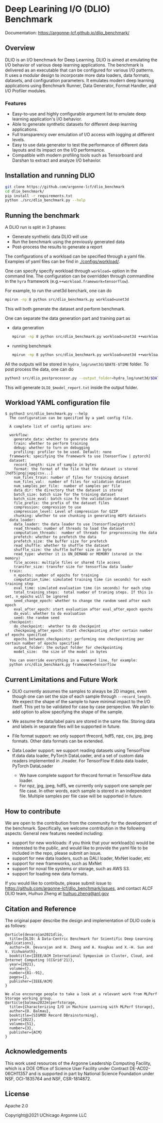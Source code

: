 # Deep Learining I/O (DLIO) Benchmark

Documentation: https://argonne-lcf.github.io/dlio_benchmark/

## Overview

DLIO is an I/O benchmark for Deep Learning. DLIO is aimed at emulating the I/O behavior of various deep learning applications. The benchmark is delivered as an executable that can be configured for various I/O patterns. It uses a modular design to incorporate more data loaders, data formats, datasets, and configuration parameters. It emulates modern deep learning applications using Benchmark Runner, Data Generator, Format Handler, and I/O Profiler modules. 

### Features 
* Easy-to-use and highly configurable argument list to emulate deep learning application's I/O behavior.
* Able to generate synthetic datasets for different deep learning applications. 
* Full transparency over emulation of I/O access with logging at different levels.
* Easy to use data generator to test the performance of different data layouts and its impact on the I/O performance.
* Compatible with modern profiling tools such as Tensorboard and Darshan to extract and analyze I/O behavior.

## Installation and running DLIO

```bash
git clone https://github.com/argonne-lcf/dlio_benchmark
cd dlio_benchmark/
pip install -r requirements.txt 
python ./src/dlio_benchmark.py --help
```

## Running the benchmark

A DLIO run is split in 3 phases: 
- Generate synthetic data DLIO will use
- Run the benchmark using the previously generated data
- Post-process the results to generate a report

The configurations of a workload can be specified through a yaml file. Examples of yaml files can be find in [./configs/workload/](./configs/workload). 

One can specify specify workload through ```workload=``` option in the command line. The configuration can be overridden through commandline in the ```hyra``` framework (e.g.```++workload.framework=tensorflow```). 

For example, to run the unet3d benchark, one can do
```bash
mpirun -np 8 python src/dlio_benchmark.py workload=unet3d
```
This will both generate the dataset and perform benchmark. 

One can separate the data generation part and training part as 
* data generation
  ```bash
  mpirun -np 8 python src/dlio_benchmark.py workload=unet3d ++workload.workflow.generate_data=True ++workload.workflow.train=False ++workload.workflow.evaluation=False
  ```
* running benchmark
  ```bash
  mpirun -np 8 python src/dlio_benchmark.py workload=unet3d ++workload.workflow.generate_data=False ++workload.workflow.train=True ++workload.workflow.evaluation=True
  ```

All the outputs will be stored in ```hydra_log/unet3d/$DATE-$TIME``` folder. To post process the data, one can do
```bash 
python3 src/dlio_postprocessor.py --output_folder=hydra_log/unet3d/$DATE-$TIME
```
This will generate ```DLIO_$model_report.txt``` inside the output folder. 

## Workload YAML configuration file 

```
$ python3 src/dlio_benchmark.py --help
  The configuration can be specified by a yaml config file.

  A complete list of config options are: 

  workflow:
    generate_data: whether to generate data
    train: whether to perform training 
    debug: whether to turn on debugging
    profiling: profiler to be used. Default: none
  framework: specifying the framework to use [tensorflow | pytorch]
  dataset:
    record_length: size of sample in bytes
    format: the format of the file that the dataset is stored [hdf5|png|jepg|csv...]
    num_files_train: number of files for training dataset
    num_files_val:  number of files for validation dataset
    num_samples_per_file:  number of samples per file
    data_dir: the directory that the dataset is stored
    batch_size: batch size for the training dataset
    batch_size_eval: batch size fo the validation dataset 
    file_prefix: the prefix of the dataset files 
    compression: compression to use
    compression_level: Level of compression for GZIP
    chunking: whether to use chunking in generating HDF5 datasets
  data_loader: 
    data_loader: the data loader to use [tensorflow|pytorch]
    read_threads: number of threads to load the dataset
    computation_threads:  number of threads for preprocessing the data
    prefetch: whether to prefetch the data
    prefetch_size: the buffer size for prefetch
    read_shuffle: whether to shuffle the dataset
    shuffle_size: the shuffle buffer size in byte
    read_type: whether it is ON_DEMAND or MEMORY (stored in the memory)
    file_access: multiple files or shared file access
    transfer_size: transfer size for tensorflow data loader
  train:
    n_epochs: number of epochs for training
    computation_time: simulated training time (in seconds) for each training step
    eval_time: simulated evaluation time (in seconds) for each step
    total_training_steps:  total number of traning steps. If this is set, n_epochs will be ignored
    seed_change_epoch: whether to change the random seed after each epoch 
    eval_after_epoch: start evaluation after eval_after_epoch epochs
    do_eval: whether to do evaluation
    seed: the random seed
  checkpoint: 
    do_checkpoint:  whether to do checkpoint
    checkpoing_after_epoch: start checkpointing after certain number of epochs specified 
    epochs_between_checkpoints: performing one checkpointing per certain number of epochs specified 
    output_folder: the output folder for checkpointing 
    model_size:  the size of the model in bytes

  You can override everything in a command line, for example:
  python src/dlio_benchmark.py framework=tensorflow
```

## Current Limitations and Future Work

* DLIO currently assumes the samples to always be 2D images, even though one can set the size of each sample through ```--record_length```. We expect the shape of the sample to have minimal impact to the I/O itself. This yet to be validated for case by case perspective. We plan to add option to allow specifying the shape of the sample. 

* We assume the data/label pairs are stored in the same file. Storing data and labels in separate files will be supported in future.

* File format support: we only support tfrecord, hdf5, npz, csv, jpg, jpeg formats. Other data formats can be extended. 

* Data Loader support: we support reading datasets using TensorFlow tf.data data loader, PyTorch DataLoader, and a set of custom data readers implemented in ./reader. For TensorFlow tf.data data loader, PyTorch DataLoader  
  - We have complete support for tfrecord format in TensorFlow data loader. 
  - For npz, jpg, jpeg, hdf5, we currently only support one sample per file case. In other words, each sample is stored in an independent file. Multiple samples per file case will be supported in future. 

## How to contribute 
We are open to the contribution from the community for the development of the benchmark. Specifically, we welcome contribution in the following aspects:
General new features needed including: 

* support for new workloads: if you think that your workload(s) would be interested to the public, and would like to provide the yaml file to be included in the repo, please submit an issue.  
* support for new data loaders, such as DALI loader, MxNet loader, etc
* support for new frameworks, such as MxNet
* support for noval file systems or storage, such as AWS S3. 
* support for loading new data formats. 

If you would like to contribute, please submit issue to https://github.com/argonne-lcf/dlio_benchmark/issues, and contact ALCF DLIO team, Huihuo Zheng at huihuo.zheng@anl.gov

## Citation and Reference
The original paper describe the design and implementation of DLIO code is as follows: 
```
@article{devarajan2021dlio,
  title={DLIO: A Data-Centric Benchmark for Scientific Deep Learning Applications},
  author={H. Devarajan and H. Zheng and A. Kougkas and X.-H. Sun and V. Vishwanath},
  booktitle={IEEE/ACM International Symposium in Cluster, Cloud, and Internet Computing (CCGrid'21)},
  year={2021},
  volume={},
  number={81--91},
  pages={},
  publisher={IEEE/ACM}
}

We also encourage people to take a look at a relevant work from MLPerf Storage working group. 
@article{balmau2022mlperfstorage,
  title={Characterizing I/O in Machine Learning with MLPerf Storage},
  author={O. Balmau},
  booktitle={SIGMOD Record DBrainstorming},
  year={2022},
  volume={51},
  number={3},
  publisher={ACM}
}
```

## Acknowledgements
This work used resources of the Argonne Leadership Computing Facility, which is a DOE Office of Science User Facility under Contract DE-AC02-06CH11357 and is supported in part by National Science Foundation under NSF, OCI-1835764 and NSF, CSR-1814872.

## License
Apache 2.0 

Copyright@2021 UChicago Argonne LLC


